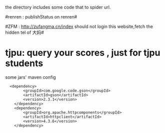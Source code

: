 the directory includes some code
that to spider url.



#renren  :  publishStatus on renren#

#ZFM : http://zufangma.cn/index   should not login this website,fetch the hidden tel of 大妈#

tjpu: query your scores , just for tjpu students
==================
some jars' maven config

      <dependency>
            <groupId>com.google.code.gson</groupId>
            <artifactId>gson</artifactId>
            <version>2.3.1</version>
        </dependency>
        <dependency>
            <groupId>org.apache.httpcomponents</groupId>
            <artifactId>httpclient</artifactId>
            <version>4.3.6</version>
        </dependency>

